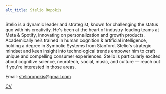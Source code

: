 ```yaml
---
alt_title: Stelio Ropokis
---
```


Stelio is a dynamic leader and strategist, known for challenging the status quo with his creativity. 
He's been at the heart of industry-leading teams at Meta & Spotify, innovating on personalization and growth products. 
Academically he’s trained in human cognition & artificial intelligence, holding a degree in Symbolic Systems from Stanford. 
Stelio's strategic mindset and keen insight into technological trends empower him to craft unique and compelling consumer experiences. Stelio is particularly excited about cognitive science, neurotech, social, music, and culture — reach out if you're interested in those areas.

Email: stelioropokis@gmail.com

[CV](./cv.pdf)


